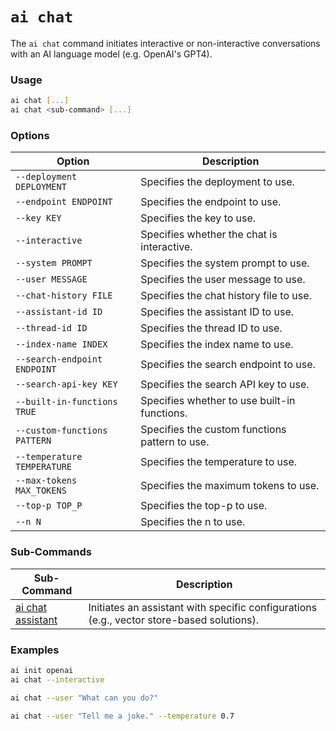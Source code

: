 # `ai chat`

The `ai chat` command initiates interactive or non-interactive conversations with an AI language model (e.g. OpenAI's GPT4).

### Usage

``` bash
ai chat [...]
ai chat <sub-command> [...]
```

### Options

| Option                       | Description                      |
|------------------------------|----------------------------------|
| `--deployment DEPLOYMENT`    | Specifies the deployment to use. |
| `--endpoint ENDPOINT`        | Specifies the endpoint to use. |
| `--key KEY`                  | Specifies the key to use. |
| `--interactive`              | Specifies whether the chat is interactive. |
| `--system PROMPT`            | Specifies the system prompt to use. |
| `--user MESSAGE`             | Specifies the user message to use. |
| `--chat-history FILE`        | Specifies the chat history file to use. |
| `--assistant-id ID`          | Specifies the assistant ID to use. |
| `--thread-id ID`             | Specifies the thread ID to use. |
| `--index-name INDEX`         | Specifies the index name to use. |
| `--search-endpoint ENDPOINT` | Specifies the search endpoint to use. |
| `--search-api-key KEY`       | Specifies the search API key to use. |
| `--built-in-functions TRUE`  | Specifies whether to use built-in functions. |
| `--custom-functions PATTERN` | Specifies the custom functions pattern to use. |
| `--temperature TEMPERATURE`  | Specifies the temperature to use. |
| `--max-tokens MAX_TOKENS`    | Specifies the maximum tokens to use. |
| `--top-p TOP_P`              | Specifies the top-p to use. |
| `--n N`                      | Specifies the n to use. |

### Sub-Commands

| Sub-Command                    | Description                                                                                   |
|--------------------------------|-----------------------------------------------------------------------------------------------|
| [ai chat assistant](/reference/cli/chat/assistant/index.md) | Initiates an assistant with specific configurations (e.g., vector store-based solutions). |

### Examples

``` bash title="Initialize OpenAI and start an interactive session"
ai init openai
ai chat --interactive
```

``` bash title="Send a user message to the AI"
ai chat --user "What can you do?"
```

``` bash title="_Send a user message with a specific temperature_"
ai chat --user "Tell me a joke." --temperature 0.7
```